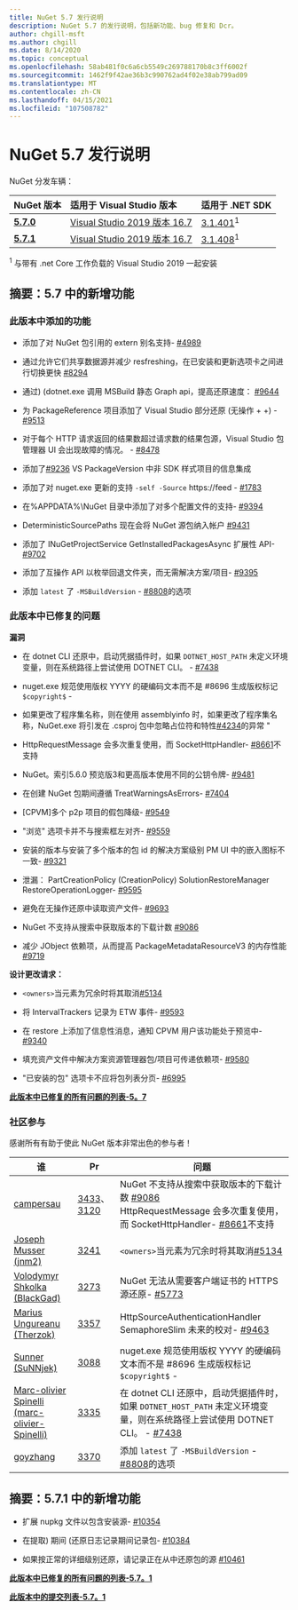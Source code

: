 ```yaml
---
title: NuGet 5.7 发行说明
description: NuGet 5.7 的发行说明，包括新功能、bug 修复和 Dcr。
author: chgill-msft
ms.author: chgill
ms.date: 8/14/2020
ms.topic: conceptual
ms.openlocfilehash: 58ab481f0c6a6cb5549c269788170b8c3ff6002f
ms.sourcegitcommit: 1462f9f42ae36b3c990762ad4f02e38ab799ad09
ms.translationtype: MT
ms.contentlocale: zh-CN
ms.lasthandoff: 04/15/2021
ms.locfileid: "107508782"
---
```

# <a name="nuget-57-release-notes"></a>NuGet 5.7 发行说明

NuGet 分发车辆：

| NuGet 版本 | 适用于 Visual Studio 版本 | 适用于 .NET SDK |
|:---|:---|:---|
| [**5.7.0**](https://nuget.org/downloads) | [Visual Studio 2019 版本 16.7](https://visualstudio.microsoft.com/downloads/) | [3.1.401](https://dotnet.microsoft.com/download/dotnet-core/3.1)<sup>1</sup> |
| [**5.7.1**](https://nuget.org/downloads) | [Visual Studio 2019 版本 16.7](https://visualstudio.microsoft.com/downloads/) | [3.1.408](https://dotnet.microsoft.com/download/dotnet-core/3.1)<sup>1</sup> |

<sup>1</sup> 与带有 .net Core 工作负载的 Visual Studio 2019 一起安装

## <a name="summary-whats-new-in-57"></a>摘要：5.7 中的新增功能

### <a name="features-added-in-this-release"></a>此版本中添加的功能

* 添加了对 NuGet 包引用的 extern 别名支持- [#4989](https://github.com/NuGet/Home/issues/4989)

* 通过允许它们共享数据源并减少 resfreshing，在已安装和更新选项卡之间进行切换更快 [#8294](https://github.com/NuGet/Home/issues/8294)

* 通过)  (dotnet.exe 调用 MSBuild 静态 Graph api，提高还原速度： [#9644](https://github.com/NuGet/Home/issues/9644)

* 为 PackageReference 项目添加了 Visual Studio 部分还原 (无操作 + +) - [#9513](https://github.com/NuGet/Home/issues/9513)

* 对于每个 HTTP 请求返回的结果数超过请求数的结果包源，Visual Studio 包管理器 UI 会出现故障的情况。 - [#8478](https://github.com/NuGet/Home/issues/8478)

* 添加了[#9236](https://github.com/NuGet/Home/issues/9236) VS PackageVersion 中非 SDK 样式项目的信息集成

* 添加了对 nuget.exe 更新的支持 `-self -Source` https://feed  -  [#1783](https://github.com/NuGet/Home/issues/1783)

* 在%APPDATA%\NuGet 目录中添加了对多个配置文件的支持- [#9394](https://github.com/NuGet/Home/issues/9394)

* DeterministicSourcePaths 现在会将 NuGet 源包纳入帐户 [#9431](https://github.com/NuGet/Home/issues/9431)

* 添加了 INuGetProjectService GetInstalledPackagesAsync 扩展性 API- [#9702](https://github.com/NuGet/Home/issues/9702)

* 添加了互操作 API 以枚举回退文件夹，而无需解决方案/项目- [#9395](https://github.com/NuGet/Home/issues/9395)

* 添加 `latest` 了 `-MSBuildVersion`  -  [#8808](https://github.com/NuGet/Home/issues/8808)的选项

### <a name="issues-fixed-in-this-release"></a>此版本中已修复的问题

**漏洞**

* 在 dotnet CLI 还原中，启动凭据插件时，如果 `DOTNET_HOST_PATH`  未定义环境变量，则在系统路径上尝试使用 DOTNET CLI。 - [#7438](https://github.com/NuGet/Home/issues/7438)

* nuget.exe 规范使用版权 YYYY 的硬编码文本而不是 #8696 生成版权标记 `$copyright$`  -  [](https://github.com/NuGet/Home/issues/8696)

* 如果更改了程序集名称，则在使用 assemblyinfo 时，如果更改了程序集名称，NuGet.exe 将引发在 .csproj 包中忽略占位符和特性[#4234](https://github.com/NuGet/Home/issues/4234)的异常 "

* HttpRequestMessage 会多次重复使用，而 SocketHttpHandler- [#8661](https://github.com/NuGet/Home/issues/8661)不支持

* NuGet。索引5.6.0 预览版3和更高版本使用不同的公钥令牌- [#9481](https://github.com/NuGet/Home/issues/9481)

* 在创建 NuGet 包期间遵循 TreatWarningsAsErrors- [#7404](https://github.com/NuGet/Home/issues/7404)

* [CPVM]多个 p2p 项目的假包降级- [#9549](https://github.com/NuGet/Home/issues/9549)

* "浏览" 选项卡并不与搜索框左对齐- [#9559](https://github.com/NuGet/Home/issues/9559)

* 安装的版本与安装了多个版本的包 id 的解决方案级别 PM UI 中的嵌入图标不一致- [#9321](https://github.com/NuGet/Home/issues/9321)

* 泄漏： PartCreationPolicy (CreationPolicy) SolutionRestoreManager RestoreOperationLogger- [#9595](https://github.com/NuGet/Home/issues/9595)

* 避免在无操作还原中读取资产文件- [#9693](https://github.com/NuGet/Home/issues/9693)

* NuGet 不支持从搜索中获取版本的下载计数 [#9086](https://github.com/NuGet/Home/issues/9086)

* 减少 JObject 依赖项，从而提高 PackageMetadataResourceV3 的内存性能 [#9719](https://github.com/NuGet/Home/issues/9719)

**设计更改请求：**

* `<owners>`当元素为冗余时将其取消[#5134](https://github.com/NuGet/Home/issues/5134)

* 将 IntervalTrackers 记录为 ETW 事件- [#9593](https://github.com/NuGet/Home/issues/9593)

* 在 restore 上添加了信息性消息，通知 CPVM 用户该功能处于预览中- [#9340](https://github.com/NuGet/Home/issues/9340)

* 填充资产文件中解决方案资源管理器包/项目可传递依赖项- [#9580](https://github.com/NuGet/Home/issues/9580)

* "已安装的包" 选项卡不应将包列表分页- [#6995](https://github.com/NuGet/Home/issues/6995)

**[此版本中已修复的所有问题的列表-5。7](https://app.zenhub.com/workspaces/nuget-client-team-55aec9a240305cf007585881/reports/release?release=5ea77f51ab1a972297db2e92)**

### <a name="community-contributions"></a>社区参与

感谢所有有助于使此 NuGet 版本非常出色的参与者！

|谁|Pr|问题|
|----|----|----|
|[campersau](https://github.com/campersau)|[3433](https://github.com/NuGet/NuGet.Client/pull/3433)、 [3120](https://github.com/NuGet/NuGet.Client/pull/3120)|NuGet 不支持从搜索中获取版本的下载计数 [#9086](https://github.com/NuGet/Home/issues/9086) </br>HttpRequestMessage 会多次重复使用，而 SocketHttpHandler- [#8661](https://github.com/NuGet/Home/issues/8661)不支持|
|[Joseph Musser (jnm2) ](https://github.com/jnm2)|[3241](https://github.com/NuGet/NuGet.Client/pull/3241)|`<owners>`当元素为冗余时将其取消[#5134](https://github.com/NuGet/Home/issues/5134)|
|[Volodymyr Shkolka (BlackGad) ](https://github.com/BlackGad)|[3273](https://github.com/NuGet/NuGet.Client/pull/3273)|NuGet 无法从需要客户端证书的 HTTPS 源还原- [#5773](https://github.com/NuGet/Home/issues/5773)|
|[Marius Ungureanu (Therzok) ](https://github.com/Therzok)|[3357](https://github.com/NuGet/NuGet.Client/pull/3357)|HttpSourceAuthenticationHandler SemaphoreSlim 未来的校对- [#9463](https://github.com/NuGet/Home/issues/9463)|
|[Sunner (SuNNjek) ](https://github.com/SuNNjek)|[3088](https://github.com/NuGet/NuGet.Client/pull/3088)|nuget.exe 规范使用版权 YYYY 的硬编码文本而不是 #8696 生成版权标记 `$copyright$`  -  [](https://github.com/NuGet/Home/issues/8696)|
|[Marc-olivier Spinelli (marc-olivier-Spinelli) ](https://github.com/olivier-spinelli)|[3335](https://github.com/NuGet/NuGet.Client/pull/3335)|在 dotnet CLI 还原中，启动凭据插件时，如果 `DOTNET_HOST_PATH`  未定义环境变量，则在系统路径上尝试使用 DOTNET CLI。 - [#7438](https://github.com/NuGet/Home/issues/7438)|
|[goyzhang](https://github.com/goyzhang)|[3370](https://github.com/NuGet/NuGet.Client/pull/3370)|添加 `latest` 了 `-MSBuildVersion`  -  [#8808](https://github.com/NuGet/Home/issues/8808)的选项|

## <a name="summary-whats-new-in-571"></a>摘要：5.7.1 中的新增功能

* 扩展 nupkg 文件以包含安装源- [#10354](https://github.com/NuGet/Home/issues/10354)

* 在提取) 期间 (还原日志记录期间记录包- [#10384](https://github.com/NuGet/Home/issues/10384)

* 如果按正常的详细级别还原，请记录正在从中还原包的源 [#10461](https://github.com/NuGet/Home/issues/10461)

**[此版本中已修复的所有问题的列表-5.7。1](https://app.zenhub.com/workspaces/nuget-client-team-55aec9a240305cf007585881/reports/release?release=6075f5724f84579cc29a79ee)**

**[此版本中的提交列表-5.7。1](https://github.com/NuGet/NuGet.Client/compare/80512866a2c127e52ce3e86fd803fff77e9b9b52...5.7.1.4)**
